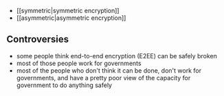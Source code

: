 - [[symmetric|symmetric encryption]]
- [[asymmetric|asymmetric encryption]]

## Controversies
- some people think end-to-end encryption (E2EE) can be safely broken
- most of those people work for governments
- most of the people who don't think it can be done, don't work for governments, and have a pretty poor view of the capacity for government to do anything safely
